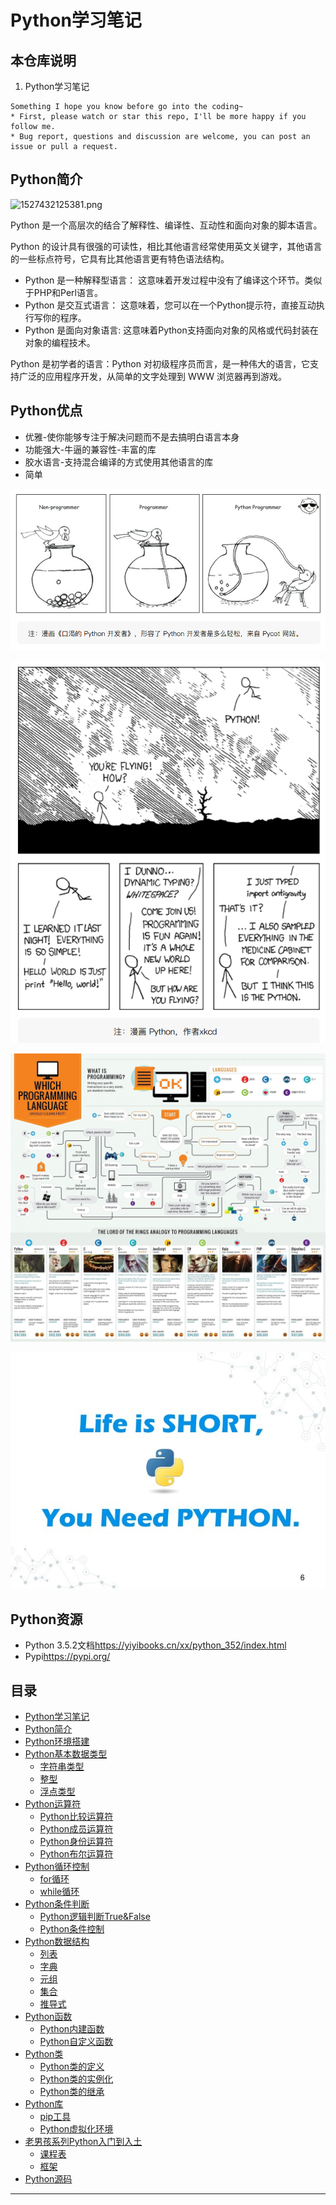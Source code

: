 # Python学习笔记


## 本仓库说明

1. Python学习笔记

```
Something I hope you know before go into the coding~
* First, please watch or star this repo, I'll be more happy if you follow me.
* Bug report, questions and discussion are welcome, you can post an issue or pull a request.
```
## Python简介

![1527432125381.png](image/1527432125381.png)

Python 是一个高层次的结合了解释性、编译性、互动性和面向对象的脚本语言。

Python 的设计具有很强的可读性，相比其他语言经常使用英文关键字，其他语言的一些标点符号，它具有比其他语言更有特色语法结构。

* Python 是一种解释型语言： 这意味着开发过程中没有了编译这个环节。类似于PHP和Perl语言。
* Python 是交互式语言： 这意味着，您可以在一个Python提示符，直接互动执行写你的程序。
* Python 是面向对象语言: 这意味着Python支持面向对象的风格或代码封装在对象的编程技术。

Python 是初学者的语言：Python 对初级程序员而言，是一种伟大的语言，它支持广泛的应用程序开发，从简单的文字处理到 WWW 浏览器再到游戏。

## Python优点

* 优雅-使你能够专注于解决问题而不是去搞明白语言本身
* 功能强大-牛逼的兼容性-丰富的库
* 胶水语言-支持混合编译的方式使用其他语言的库
* 简单

![1547809406617.png](image/1547809406617.png)

![1547809644849.png](image/1547809644849.png)

![1547809867473.png](image/1547809867473.png)

![1547809961001.png](image/1547809961001.png)



## Python资源

* Python 3.5.2文档<https://yiyibooks.cn/xx/python_352/index.html>
* Pypi<https://pypi.org/>

## 目录

* [Python学习笔记](README.md)
* [Python简介](docs/introduce/Python简介.md)
* [Python环境搭建](docs/installation/Python环境搭建.md)
* [Python基本数据类型](docs/basictype/Python基本数据类型.md)
    * [字符串类型](docs/basictype/字符串类型.md)
    * [整型](docs/basictype/整型.md)
    * [浮点类型](docs/basictype/浮点类型.md)
* [Python运算符](docs/operation/Python运算符.md)
    * [Python比较运算符](docs/operation/Python比较运算符.md)
    * [Python成员运算符](docs/operation/Python成员运算符.md)
    * [Python身份运算符](docs/operation/Python身份运算符.md)
    * [Python布尔运算符](docs/operation/Python布尔运算符.md)
* [Python循环控制](docs/loopcontrol/Python循环控制.md)
    * [for循环](docs/loopcontrol/for循环.md)
    * [while循环](docs/loopcontrol/while循环.md)
* [Python条件判断](docs/ifelse/Python条件判断.md)
    * [Python逻辑判断True&False](docs/ifelse/Python逻辑判断True&False.md)
    * [Python条件控制](docs/ifelse/Python条件控制.md)
* [Python数据结构](docs/datastructure/Python数据结构.md)
    * [列表](docs/datastructure/列表.md)
    * [字典](docs/datastructure/字典.md)
    * [元组](docs/datastructure/元组.md)
    * [集合](docs/datastructure/集合.md)
    * [推导式](docs/datastructure/推导式.md)
* [Python函数](docs/function/Python函数.md)
    * [Python内建函数](docs/function/Python内建函数.md)
    * [Python自定义函数](docs/function/Python自定义函数.md)
* [Python类](docs/class/Python类.md)
    * [Python类的定义](docs/class/Python类的定义.md)
    * [Python类的实例化](docs/class/Python类的实例化.md)
    * [Python类的继承](docs/class/Python类的继承.md)
* [Python库](docs/lib/Python库.md)
    * [pip工具](docs/lib/pip工具.md)
    * [Python虚拟化环境](docs/lib/Python虚拟化环境.md)
* [老男孩系列Python入门到入土](docs/oldboy/老男孩系列Python入门到入土.md)
    * [课程表](docs/oldboy/课程表.md)
    * [框架](docs/oldboy/框架.md)
* [Python源码](docs/source/Python源码.md)


---
